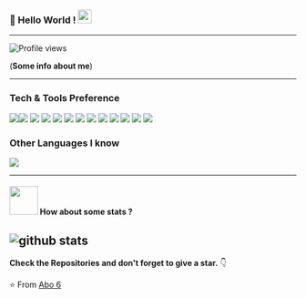 ### 👋 Hello World !  <img src="https://github.com/TheDudeThatCode/TheDudeThatCode/blob/master/Assets/Earth.gif" width="24px">
---
![Profile views](https://gpvc.arturio.dev/AhmedAbo6)

(**Some info about me**)

---


### Tech & Tools Preference

<img src="https://img.shields.io/badge/-Python-black?style=flat&logo=python&logoColor=white"><img src = "https://img.shields.io/badge/-HTML5-E34F26?style=flat&logo=html5&logoColor=white">  <img src = "https://img.shields.io/badge/-CSS3-1572B6?style=flat&logo=css3&logoColor=white"> <img src="https://img.shields.io/badge/-Bootstrap-563D7C?style=flat&logo=bootstrap&logoColor=white"> <img src="https://img.shields.io/badge/-JavaScript-eed718?style=flat&logo=javascript&logoColor=ffffff"> <img src="https://img.shields.io/badge/-Sass-cc6699?style=flat&logo=sass&logoColor=ffffff"> <img src="https://img.shields.io/badge/-React-000000?style=flat&logo=react&logoColor=00c8ff">  <img src="https://img.shields.io/badge/-MySQL-F29111?style=flat&logo=mysql&logoColor=FFFFFF"> <img src="https://img.shields.io/badge/-Firebase-FFA611?style=flat&logo=firebase&logoColor=FFFFFF"> <img src="http://img.shields.io/badge/-Git-F1502F?style=flat&logo=git&logoColor=FFFFFF"> <img src="http://img.shields.io/badge/-Github-000000?style=flat&logo=github&logoColor=FFFFFF"> <img src="http://img.shields.io/badge/-VS%20Code-007ACC?style=flat&logo=visual%20studio%20code&logoColor=white"> <img src="http://img.shields.io/badge/-Heroku-430098?style=flat&logo=heroku&logoColor=white">

### Other Languages I know
<img src="https://img.shields.io/badge/-C%20&%20C++-659ad2?style=flat&logo=c%2B%2B&logoColor=ffffff">   

---
#### <img src="https://media.giphy.com/media/VgCDAzcKvsR6OM0uWg/giphy.gif" width="50"> How about some stats ?
![github stats](https://github-readme-stats.vercel.app/api?username=AhmedAbo6&show_icons=true&theme=dark)
---

**Check the Repositories and don't forget to give a star.** 👇

:star: From [Abo 6](https://github.com/AhmedAbo6)
